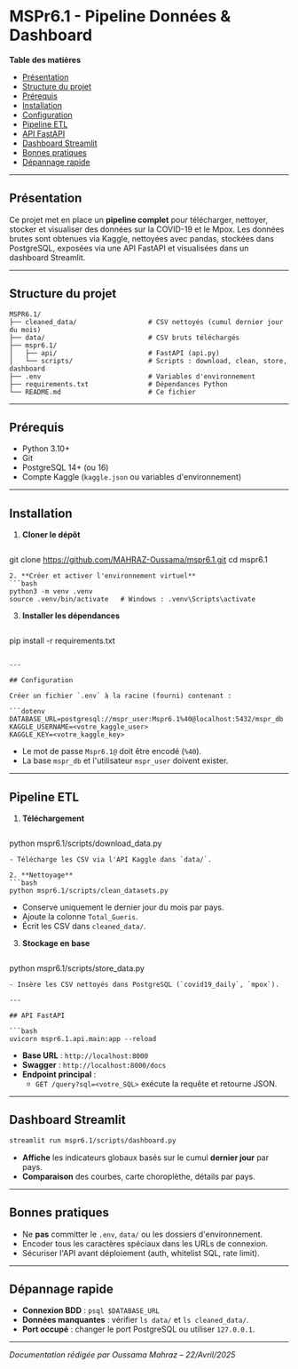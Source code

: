 # MSPr6.1 - Pipeline Données & Dashboard

**Table des matières**

- [Présentation](#présentation)
- [Structure du projet](#structure-du-projet)
- [Prérequis](#prérequis)
- [Installation](#installation)
- [Configuration](#configuration)
- [Pipeline ETL](#pipeline-etl)
- [API FastAPI](#api-fastapi)
- [Dashboard Streamlit](#dashboard-streamlit)
- [Bonnes pratiques](#bonnes-pratiques)
- [Dépannage rapide](#dépannage-rapide)

---

## Présentation

Ce projet met en place un **pipeline complet** pour télécharger, nettoyer, stocker et visualiser des données sur la COVID-19 et le Mpox. Les données brutes sont obtenues via Kaggle, nettoyées avec pandas, stockées dans PostgreSQL, exposées via une API FastAPI et visualisées dans un dashboard Streamlit.

---

## Structure du projet

```
MSPR6.1/
├── cleaned_data/                  # CSV nettoyés (cumul dernier jour du mois)
├── data/                          # CSV bruts téléchargés
├── mspr6.1/
│   ├── api/                       # FastAPI (api.py)
│   └── scripts/                   # Scripts : download, clean, store, dashboard
├── .env                           # Variables d'environnement
├── requirements.txt               # Dépendances Python
└── README.md                      # Ce fichier
```

---

## Prérequis

- Python 3.10+
- Git
- PostgreSQL 14+ (ou 16)
- Compte Kaggle (`kaggle.json` ou variables d'environnement)

---

## Installation

1. **Cloner le dépôt**
   ```bash
git clone https://github.com/MAHRAZ-Oussama/mspr6.1.git
cd mspr6.1
   ```
2. **Créer et activer l'environnement virtuel**
   ```bash
python3 -m venv .venv
source .venv/bin/activate   # Windows : .venv\Scripts\activate
   ```
3. **Installer les dépendances**
   ```bash
pip install -r requirements.txt
   ```

---

## Configuration

Créer un fichier `.env` à la racine (fourni) contenant :

```dotenv
DATABASE_URL=postgresql://mspr_user:Mspr6.1%40@localhost:5432/mspr_db
KAGGLE_USERNAME=<votre_kaggle_user>
KAGGLE_KEY=<votre_kaggle_key>
```

- Le mot de passe `Mspr6.1@` doit être encodé (`%40`).
- La base `mspr_db` et l'utilisateur `mspr_user` doivent exister.

---

## Pipeline ETL

1. **Téléchargement**
   ```bash
python mspr6.1/scripts/download_data.py
   ```
   - Télécharge les CSV via l'API Kaggle dans `data/`.

2. **Nettoyage**
   ```bash
python mspr6.1/scripts/clean_datasets.py
   ```
   - Conserve uniquement le dernier jour du mois par pays.
   - Ajoute la colonne `Total_Gueris`.
   - Écrit les CSV dans `cleaned_data/`.

3. **Stockage en base**
   ```bash
python mspr6.1/scripts/store_data.py
   ```
   - Insère les CSV nettoyés dans PostgreSQL (`covid19_daily`, `mpox`).

---

## API FastAPI

```bash
uvicorn mspr6.1.api.main:app --reload
```

- **Base URL** : `http://localhost:8000`
- **Swagger** : `http://localhost:8000/docs`
- **Endpoint principal** :
  - `GET /query?sql=<votre_SQL>` exécute la requête et retourne JSON.

---

## Dashboard Streamlit

```bash
streamlit run mspr6.1/scripts/dashboard.py
```

- **Affiche** les indicateurs globaux basés sur le cumul **dernier jour** par pays.
- **Comparaison** des courbes, carte choroplèthe, détails par pays.

---

## Bonnes pratiques

- Ne **pas** committer le `.env`, `data/` ou les dossiers d'environnement.
- Encoder tous les caractères spéciaux dans les URLs de connexion.
- Sécuriser l'API avant déploiement (auth, whitelist SQL, rate limit).

---

## Dépannage rapide

- **Connexion BDD** : `psql $DATABASE_URL`
- **Données manquantes** : vérifier `ls data/` et `ls cleaned_data/`.
- **Port occupé** : changer le port PostgreSQL ou utiliser `127.0.0.1`.

---

*Documentation rédigée par Oussama Mahraz – 22/Avril/2025*

